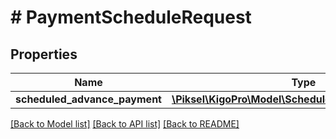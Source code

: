 # # PaymentScheduleRequest

## Properties

Name | Type | Description | Notes
------------ | ------------- | ------------- | -------------
**scheduled_advance_payment** | [**\Piksel\KigoPro\Model\ScheduledTransactionRequest**](ScheduledTransactionRequest.md) |  | [optional] 

[[Back to Model list]](../../README.md#documentation-for-models) [[Back to API list]](../../README.md#documentation-for-api-endpoints) [[Back to README]](../../README.md)


